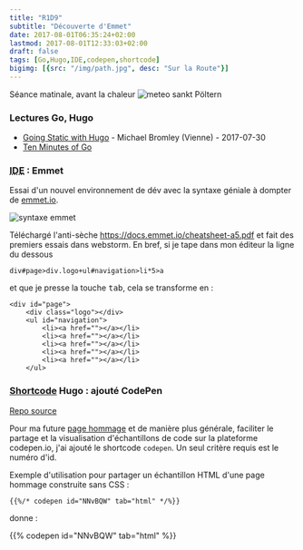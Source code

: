 ```yaml
---
title: "R1D9"
subtitle: "Découverte d'Emmet"
date: 2017-08-01T06:35:24+02:00
lastmod: 2017-08-01T12:33:03+02:00
draft: false
tags: [Go,Hugo,IDE,codepen,shortcode]
bigimg: [{src: "/img/path.jpg", desc: "Sur la Route"}]
---
```


Séance matinale, avant la chaleur 
![meteo sankt Pöltern](/img/meteo-sankt-polten.png) <!--more-->


### Lectures Go, Hugo 

- [Going Static with Hugo](https://www.michaelbromley.co.uk/blog/going-static-with-hugo/) - Michael Bromley (Vienne) - 2017-07-30 
- [Ten Minutes of Go](https://zentechnista.github.io/2017/07/ten-minutes-of-go/)

### <abbr title="integrated developement environment">IDE</abbr> : Emmet 

Essai d'un nouvel environnement de dév avec la syntaxe géniale à dompter de [emmet.io](https://emmet.io/). 

![syntaxe emmet](/img/syntaxe-emmet-child.png)

Téléchargé l'anti-sèche <https://docs.emmet.io/cheatsheet-a5.pdf> et fait des premiers essais dans webstorm. En bref, si je tape dans mon éditeur la ligne du dessous 

```
div#page>div.logo+ul#navigation>li*5>a
```

et que je presse la touche <kbd>tab</kbd>, cela se transforme en : 

```
<div id="page">
	<div class="logo"></div>
	<ul id="navigation">
		<li><a href=""></a></li>
		<li><a href=""></a></li>
		<li><a href=""></a></li>
		<li><a href=""></a></li>
		<li><a href=""></a></li>
	</ul>
```



<!--
 - `h$[title=item$]{Titre $}*3 
 - ...  
-->



### [Shortcode](https://gohugo.io/content-management/shortcodes) Hugo : ajouté CodePen

[Repo source](https://github.com/jorinvo/hugo-shortcodes/blob/master/shortcodes/pen.html)

Pour ma future [page hommage](https://www.freecodecamp.org/challenges/build-a-tribute-page) et de manière plus générale, faciliter le partage et la visualisation d'échantillons de code sur la plateforme codepen.io, j'ai ajouté le shortcode `codepen`. Un seul critère requis est le numéro d'id. 

Exemple d'utilisation pour partager un échantillon HTML d'une page hommage construite sans CSS :  

```{{%/* codepen id="NNvBQW" tab="html" */%}}```

donne : 

{{% codepen id="NNvBQW" tab="html" %}}

